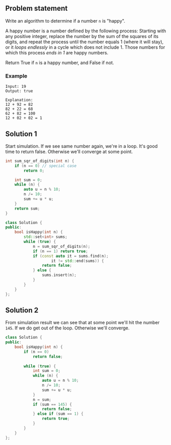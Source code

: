 ## Problem statement
Write an algorithm to determine if a number `n` is "happy".

A happy number is a number defined by the following process: Starting with any
positive integer, replace the number by the sum of the squares of its digits,
and repeat the process until the number equals 1 (where it will stay), or it
*loops endlessly* in a cycle which does not include 1. Those numbers for which
this process *ends in 1* are happy numbers.

Return True if `n` is a happy number, and False if not.

### Example
```
Input: 19
Output: true

Explanation: 
12 + 92 = 82
82 + 22 = 68
62 + 82 = 100
12 + 02 + 02 = 1
```
## Solution 1

Start simulation. If we see same number again, we're in a loop. It's good time to
return false. Otherwise we'll converge at some point.

```cpp
int sum_sqr_of_digits(int n) {
    if (n == 0) // special case
        return 0;

    int sum = 0;
    while (n) {
        auto u = n % 10;
        n /= 10;
        sum += u * u;
    }
    return sum;
}

class Solution {
public:
    bool isHappy(int n) {
        std::set<int> sums;
        while (true) {
            n = sum_sqr_of_digits(n);
            if (n == 1) return true;
            if (const auto it = sums.find(n); 
                    it != std::end(sums)) {
                return false;
            } else {
                sums.insert(n);
            }
        }
    }
};
```

## Solution 2

From simulation result we can see that at some point we'll hit the number `145`. If
we do get out of the loop. Otherwise we'll converge.

```cpp
class Solution {
public:
    bool isHappy(int n) {
        if (n == 0)
            return false;
        
        while (true) {
            int sum = 0;
            while (n) {
                auto u = n % 10;
                n /= 10;
                sum += u * u;
            }
            n = sum;
            if (sum == 145) {
                return false;
            } else if (sum == 1) {
                return true;
            }
        }
    }
};
```
